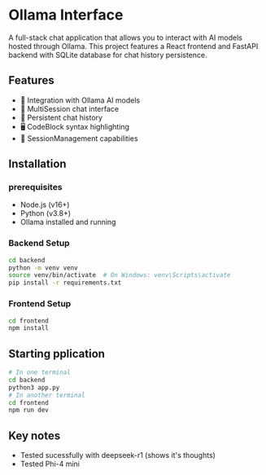 # Ollama Interface

A full-stack chat application that allows you to interact with AI models hosted through Ollama. This project features a React frontend and FastAPI backend with SQLite database for chat history persistence.

## Features

- 🤖 Integration with Ollama AI models
- 💬 MultiSession chat interface
- 📝 Persistent chat history
- 🖥️ CodeBlock syntax highlighting
- 🔄 SessionManagement capabilities


## Installation

### prerequisites

- Node.js (v16+)
- Python (v3.8+)
- Ollama installed and running

### Backend Setup

```bash
cd backend
python -m venv venv
source venv/bin/activate  # On Windows: venv\Scripts\activate
pip install -r requirements.txt
```

### Frontend Setup
```bash
cd frontend
npm install
```

## Starting pplication
```bash
# In one terminal
cd backend
python3 app.py
# In another terminal
cd frontend
npm run dev
```

## Key notes
- Tested sucessfully with deepseek-r1 (shows it's thoughts)
- Tested Phi-4 mini
